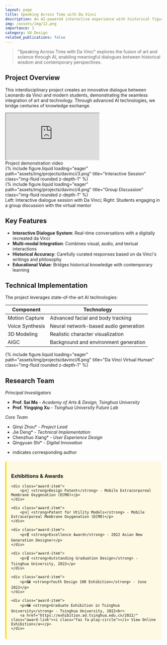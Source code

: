 ```yaml
---
layout: page
title: Speaking Across Time with Da Vinci
description: An AI-powered interactive experience with historical figures
img: /assets/img/12.png
importance: 1
category: UX Design
related_publications: false
---
```




> "Speaking Across Time with Da Vinci" explores the fusion of art and science through AI, enabling meaningful dialogues between historical wisdom and contemporary perspectives.

## Project Overview

This interdisciplinary project creates an innovative dialogue between Leonardo da Vinci and modern students, demonstrating the seamless integration of art and technology. Through advanced AI technologies, we bridge centuries of knowledge exchange.


<div class="row">
    <div class="col-sm mt-3 mt-md-0">
        <div class="embed-responsive embed-responsive-16by9">
            <iframe 
                class="embed-responsive-item" 
                src="https://www.youtube.com/embed/4Mi8C2MqpOk" 
                allowfullscreen>
            </iframe>
        </div>
    </div>
</div>
<div class="caption">
    Project demonstration video
</div>

<div class="row">
    <div class="col-sm-6 mt-3 mt-md-0">
        {% include figure.liquid loading="eager" path="assets/img/projects/davinci/3.png" title="Interactive Session" class="img-fluid rounded z-depth-1" %}
    </div>
    <div class="col-sm-6 mt-3 mt-md-0">
        {% include figure.liquid loading="eager" path="assets/img/projects/davinci/4.png" title="Group Discussion" class="img-fluid rounded z-depth-1" %}
    </div>
</div>
<div class="caption">
    Left: Interactive dialogue session with Da Vinci; Right: Students engaging in a group discussion with the virtual mentor
</div>

## Key Features

- **Interactive Dialogue System**: Real-time conversations with a digitally recreated da Vinci
- **Multi-modal Integration**: Combines visual, audio, and textual interactions
- **Historical Accuracy**: Carefully curated responses based on da Vinci's writings and philosophy
- **Educational Value**: Bridges historical knowledge with contemporary learning

## Technical Implementation

The project leverages state-of-the-art AI technologies:

| Component | Technology |
|-----------|------------|
| Motion Capture | Advanced facial and body tracking |
| Voice Synthesis | Neural network-based audio generation |
| 3D Modeling | Realistic character visualization |
| AIGC | Background and environment generation |

<div class="row">
    <div class="col-sm-12 mt-3 mt-md-0">
        {% include figure.liquid loading="eager" path="assets/img/projects/davinci/6.png" title="Da Vinci Virtual Human" class="img-fluid rounded z-depth-1" %}
    </div>
</div>

## Research Team

*Principal Investigators*
- **Prof. Sai Ma** - *Academy of Arts & Design, Tsinghua University*
- **Prof. Yingqing Xu** - *Tsinghua University Future Lab*

*Core Team*
- Qinyi Zhou* - *Project Lead*
- Jie Deng* - *Technical Implementation*
- Chenzhuo Xiang* - *User Experience Design*
- Qingyuan Shi* - *Digital Innovation*
* indicates corresponding author



<div class="awards-section">
    <h3><i class="fas fa-trophy"></i> Exhibitions & Awards</h3>

    <div class="award-item">
        <p>📌 <strong>Design Patent</strong> - Mobile Extracorporeal Membrane Oxygenation (ECMO)</p>
    </div>

    <div class="award-item">
        <p>📌 <strong>Patent for Utility Models</strong> - Mobile Extracorporeal Membrane Oxygenation (ECMO)</p>
    </div>

    <div class="award-item">
        <p>🎖️ <strong>Excellence Award</strong> - 2022 Asian New Generation Designer</p>
    </div>

    <div class="award-item">
        <p>🎖️ <strong>Outstanding Graduation Design</strong> - Tsinghua University, 2022</p>
    </div>

    <div class="award-item">
        <p>🖼️ <strong>Youth Design 100 Exhibition</strong> - June 2022</p>
    </div>

    <div class="award-item">
        <p>🖼️ <strong>Graduate Exhibition in Tsinghua University</strong> - Tsinghua University, 2022<br>
        <a href="https://exhibition.ad.tsinghua.edu.cn/2022/" class="award-link"><i class="fas fa-play-circle"></i> View Online Exhibition</a></p>
    </div>
</div>

<style>
.awards-section {
    margin: 20px 0;
    padding: 15px;
    border-radius: 8px;
    background-color: rgba(255, 215, 0, 0.1);
    border-left: 4px solid #FFD700;
}

.award-item {
    margin: 15px 0;
}

.award-link {
    display: inline-block;
    margin-top: 5px;
    color: #1976d2;
    text-decoration: none;
}

.award-link:hover {
    text-decoration: underline;
}
</style>


<script src="/assets/js/smallImages.js"></script>